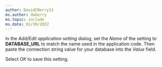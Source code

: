 ```yaml
---
author: DavidCBerry13
ms.author: daberry
ms.topic: include
ms.date: 01/30/2022
---
```

In the *Add/Edit application setting* dialog, set the *Name* of the setting to **DATABASE_URL** to match the name used in the application code.  Then paste the connection string value for your database into the *Value* field.

Select *OK* to save this setting.